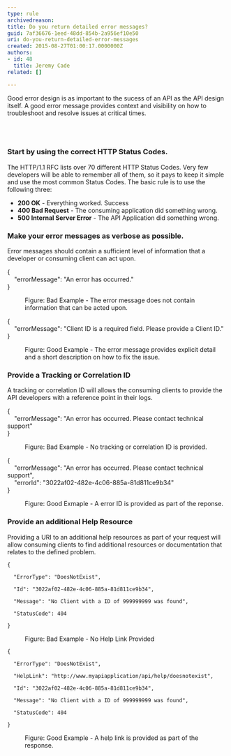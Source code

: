```yaml
---
type: rule
archivedreason: 
title: Do you return detailed error messages?
guid: 7af36676-1eed-48dd-854b-2a956ef10e50
uri: do-you-return-detailed-error-messages
created: 2015-08-27T01:00:17.0000000Z
authors:
- id: 48
  title: Jeremy Cade
related: []

---
```



<p>Good error design is as important to the sucess of an API as the API design itself. A good error message provides context and visibility on how to troubleshoot and resolve issues at critical times. <br></p>
<br><excerpt class='endintro'></excerpt><br>
<h3 class="ssw15-rteElement-H3">Start by using the correct HTTP Status Codes.</h3><p>The HTTP/1.1 RFC lists over 70 different HTTP Status&#160;Codes. Very few developers will be able to remember all of them, so it pays to keep it simple and use the most common Status Codes. The basic rule is to use the following three&#58;<br></p><ul><li><strong>200 OK</strong> - Everything worked. Success</li><li><strong>400 Bad Request</strong> - The consuming application did something wrong.<br></li><li><strong>500 Internal Server Error</strong> - The API Application did something wrong.</li></ul><h3 class="ssw15-rteElement-H3">Make your error messages as verbose as possible.</h3><p>Error messages should contain a sufficient level of information that a developer or consuming client can act upon.<br></p><p class="ssw15-rteElement-CodeArea">&#123;<br>&#160;&#160;&#160; &quot;<span>errorMessage</span>&quot;&#58; &quot;An error has occurred.&quot;<br>&#125;</p><dd class="ssw15-rteElement-FigureBad">Figure&#58; Bad Example - The error message does not contain information that can be acted upon.</dd><p class="ssw15-rteElement-CodeArea">&#123;<br>&#160;&#160;&#160; &quot;<span>errorMessage</span>&quot;&#58; &quot;Client ID is a required field. Please provide a Client ID.&quot;<br>&#125;<br></p><dd class="ssw15-rteElement-FigureGood">Figure&#58; Good Example - The error message provides explicit detail and a short description on how to fix the issue.</dd><h3 class="ssw15-rteElement-H3">Provide a Tracking or Correlation ID</h3><p>A tracking or correlation ID will allows the consuming clients to provide the API developers with a reference point in their logs. </p><p class="ssw15-rteElement-CodeArea">&#123;<br>&#160;&#160;&#160; &quot;errorMessage&quot;&#58; &quot;An error has occurred. Please contact technical support&quot;<br>&#125;<br></p><dd class="ssw15-rteElement-FigureBad">Figure&#58; Bad Example - No tracking or correlation ID is provided.</dd><p class="ssw15-rteElement-CodeArea">&#123;<br>&#160;&#160;&#160; &quot;errorMessage&quot;&#58; &quot;An error has occurred. Please contact technical support&quot;,<br>&#160;&#160;&#160; &quot;errorId&quot;&#58; &quot;3022af02-482e-4c06-885a-81d811ce9b34&quot;<br>&#125;</p><dd class="ssw15-rteElement-FigureGood">Figure&#58; Good Exmaple - A error ID is provided as part of the reponse.</dd><h3 class="ssw15-rteElement-H3">Provide an additional Help Resource</h3><p>Providing a URI to an additional help resources as part of your request will allow consuming clients to&#160;find additional resources or&#160;documentation that relates to the defined problem.&#160; <br></p><p class="ssw15-rteElement-CodeArea"><code>&#123;
  <br>&#160; &quot;ErrorType&quot;&#58; &quot;DoesNotExist&quot;,
  <br>&#160; &quot;Id&quot;&#58; &quot;3022af02-482e-4c06-885a-81d811ce9b34&quot;,
  <br>&#160; &quot;Message&quot;&#58; &quot;No Client with a ID of 999999999 was found&quot;,
  <br>&#160; &quot;StatusCode&quot;&#58; 404
<br>&#125;</code></p><dd class="ssw15-rteElement-FigureBad"><code></code>Figure&#58; Bad Example - No Help Link Provided<br></dd><p class="ssw15-rteElement-CodeArea"><code>&#123;
  <br>&#160; &quot;ErrorType&quot;&#58; &quot;DoesNotExist&quot;,
  <br>&#160; &quot;HelpLink&quot;&#58; &quot;http&#58;//www.myapiapplication/api/help/doesnotexist&quot;,
  <br>&#160; &quot;Id&quot;&#58; &quot;3022af02-482e-4c06-885a-81d811ce9b34&quot;,
  <br>&#160; &quot;Message&quot;&#58; &quot;No Client with a ID of 999999999 was found&quot;,
  <br>&#160; &quot;StatusCode&quot;&#58; 404
<br>&#125;</code></p><dd class="ssw15-rteElement-FigureGood">Figure&#58; Good Example - A help link is provided as part of the response.<br></dd><dt><br></dt>


